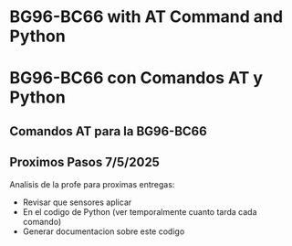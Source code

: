 # BG96-BC66 with AT Command and Python
# BG96-BC66 con Comandos AT y Python

## Comandos AT para la BG96-BC66


## Proximos Pasos 7/5/2025
Analisis de la profe para proximas entregas:

-  Revisar que sensores aplicar 
-  En el codigo de Python (ver temporalmente cuanto tarda cada comando)
-  Generar documentacion sobre este codigo
